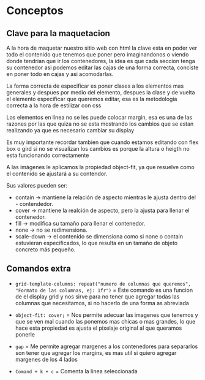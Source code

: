 # Conceptos
## Clave para la maquetacion  
  
A la hora de maquetar nuestro sitio web con html la clave esta en poder ver todo el contenido que tenemos que poner pero imaginandonos o viendo donde tendrian que ir los contenedores, la idea es que cada seccion tenga su contenedor asi podemos editar las cajas de una forma correcta, conciste en poner todo en cajas y asi acomodarlas.  

La forma correcta de especificar es poner clases a los elementos mas generales y despues por medio del elemento, despues la clase y de vuelta el elemento especificar que queremos editar, esa es la metodologia correcta a la hora de estilizar con css  

Los elementos en linea no se les puede colocar margin, esa es una de las razones por las que quiza no se esta mostrando los cambios que se estan realizando ya que es necesario cambiar su display  

Es muy importante recordar tambien que cuando estamos editando con flex box o gird si no se visualizan los cambios es porque la altura o heigth no esta funcionando correctamente  

A las imágenes le aplicamos la propiedad object-fit, ya que resuelve como el contenido se ajustará a su contendor.

Sus valores pueden ser:

- contain → mantiene la relación de aspecto mientras le ajusta dentro del - contendedor.
- cover → mantiene la realción de aspecto, pero la ajusta para llenar el contenedor.
- fill → modifica su tamaño para llenar el contenedor.
- none → no se redimensiona.
- scale-down → el contenido se dimensiona como si none o contain estuvieran especificados, lo que resulta en un tamaño de objeto concreto más pequeño.

## Comandos extra
  
- `grid-template-columns: repeat("numero de columnas que queremos", "Formato de las columnas, ej: 1fr")` = Este comando es una funcion de el display grid y nos sirve para no tener que agregar todas las columnas que necesitamos, si no hacerlo de una forma as abreviada

- `object-fit: cover;` = Nos permite adecuar las imagenes que tenemos y que se ven mal cuando las ponemos mas chicas o mas grandes, lo que hace esta propiedad es ajusta el pixelaje original al que queramos ponerle

- `gap` = Me permite agregar margenes a los contenedores para separarlos son tener que agregar los margins, es mas util si quiero agregar margenes de los 4 lados

- `Comand + k + c` = Comenta la linea seleccionada 